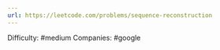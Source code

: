 ```yaml
---
url: https://leetcode.com/problems/sequence-reconstruction
---
```


Difficulty: #medium
Companies: #google